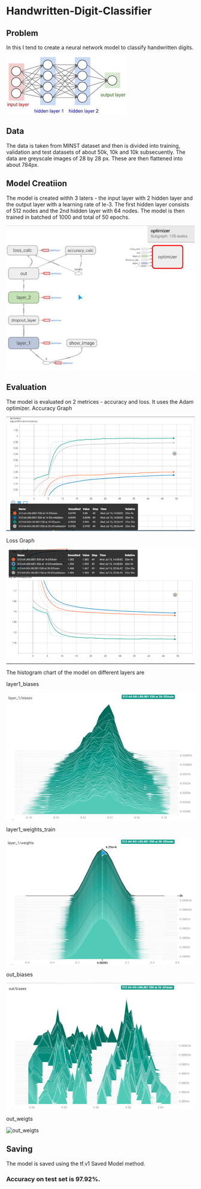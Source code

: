 # Handwritten-Digit-Classifier

## Problem

In this I tend to create a neural network model to classify handwritten digits.

![nn]

## Data

The data is taken from MINST dataset and then is divided into training, validation and test datasets of about 50k, 10k and 10k subsecuently.
The data are greyscale images of 28 by 28 px. These are then flattened into about 784px.

## Model Creatiion

The model is created withh 3 laters - the input layer with 2 hidden layer and the output layer with a learning rate of le-3. The first hidden layer consists of 512 nodes and the 2nd hidden layer with 64 nodes. The model is then trained in batched of 1000 and total of 50 epochs.

![graph]

## Evaluation

The model is evaluated on 2 metrices - accuracy and loss. It uses the Adam optimizer.
Accuracy Graph

![graph_acc]

Loss Graph

![graph_cost]

---

The histogram chart of the model on different layers are

layer1_biases

![layer1_biases]

layer1_weights_train

![layer1_weights_train]

out_biases

![out_biases]

out_weigts

![out_weigts]

## Saving

The model is saved using the tf.v1 Saved Model method.

### Accuracy on test set is 97.92%.

[nn]:tensorboard_mnist_digit_logs/graphs_models/nn.jpg
[graph]:tensorboard_mnist_digit_logs/graphs_models/graph.png
[graph_acc]:tensorboard_mnist_digit_logs/graphs_models/graph_acc.png
[graph_cost]:tensorboard_mnist_digit_logs/graphs_models/graph_cost.png
[layer1_biases]:tensorboard_mnist_digit_logs/graphs_models/layer1_biases.png
[layer1_weights_train]:tensorboard_mnist_digit_logs/graphs_models/layer1_weights_train.png
[out_biases]:tensorboard_mnist_digit_logs/graphs_models/out_biases.png
[out_weigts]:tensorboard_mnist_digit_logs/graphs_models/out_weigts.png
